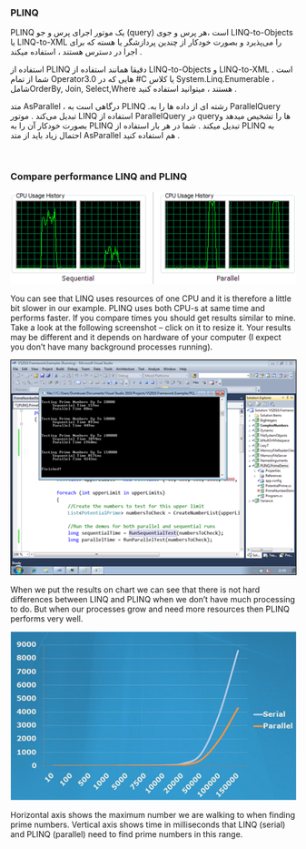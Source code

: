 
### PLINQ
PLINQ یک موتور اجرای پرس و جو (query) است ،هر پرس و جوی LINQ-to-Objects یا LINQ-to-XML را می‌پذیرد و بصورت خودکار از چندین پردازشگر یا هسته که برای اجرا در دسترس هستند ، استفاده میکند .

استفاده از PLINQ دقیقا همانند استفاده از LINQ-to-Objects و LINQ-to-XML است . شما از تمام Operatorهایی که در  3.0 #C یا کلاس System.Linq.Enumerable ، شاملOrderBy, Join, Select,Where هستند ، میتوانید استفاده کنید . 

متد AsParallel  ، درگاهی است به PLINQ .رشته ای از داده ها را به ParallelQuery تبدیل می‌کند . موتور LINQ استفاده از ParallelQuery در queryها را تشخیص میدهد و بصورت خودکار آن را به PLINQ تبدیل میکند . شما در هر بار استفاده از PLINQ به احتمال زیاد باید از متد AsParallel هم استفاده کنید . 

<br>

### Compare performance LINQ and PLINQ

![](https://github.com/behnamasaei/DotNetLearning/blob/master/Asynchronous/PLINQ/image/plinqseqparallel_40B54A83.png)

You can see that LINQ uses resources of one CPU and it is therefore a little bit slower in our example. PLINQ uses both CPU-s at same time and performs faster. If you compare times you should get results similar to mine. Take a look at the following screenshot – click on it to resize it. Your results may be different and it depends on hardware of your computer (I expect you don’t have many background processes running).


![](https://github.com/behnamasaei/DotNetLearning/blob/master/Asynchronous/PLINQ/image/plinqperfboth_thumb_4E47BAF1.png)


When we put the results on chart we can see that there is not hard differences between LINQ and PLINQ when we don’t have much processing to do. But when our processes grow and need more resources then PLINQ performs very well.

![](https://github.com/behnamasaei/DotNetLearning/blob/master/Asynchronous/PLINQ/image/plinqperfchart_66C73274.png)

Horizontal axis shows the maximum number we are walking to when finding prime numbers. Vertical axis shows time in milliseconds that LINQ (serial) and PLINQ (parallel) need to find prime numbers in this range.

